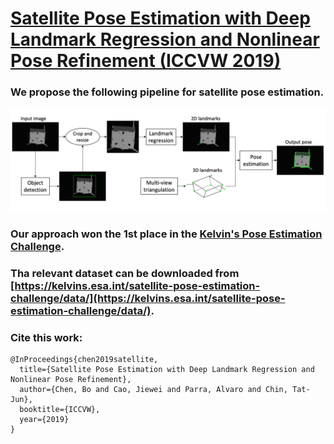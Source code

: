 # [Satellite Pose Estimation with Deep Landmark Regression and Nonlinear Pose Refinement (ICCVW 2019)](https://arxiv.org/abs/1908.11542)

### We propose the following pipeline for satellite pose estimation.
![](images/spe_pipeline.png)

### Our approach won the 1st place in the [Kelvin's Pose Estimation Challenge](https://kelvins.esa.int/satellite-pose-estimation-challenge/home/).

### Tha relevant dataset can be downloaded from [https://kelvins.esa.int/satellite-pose-estimation-challenge/data/](https://kelvins.esa.int/satellite-pose-estimation-challenge/data/). 

### Cite this work:
````
@InProceedings{chen2019satellite,
  title={Satellite Pose Estimation with Deep Landmark Regression and Nonlinear Pose Refinement},
  author={Chen, Bo and Cao, Jiewei and Parra, Alvaro and Chin, Tat-Jun},
  booktitle={ICCVW},
  year={2019}
}
````
